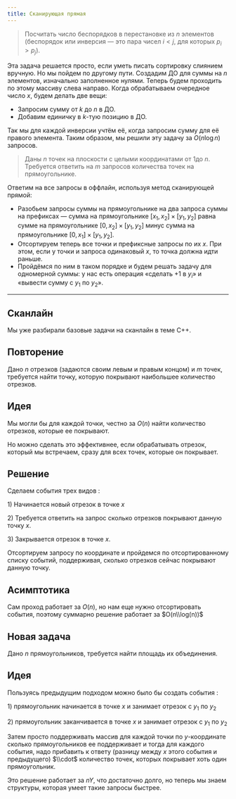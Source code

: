 ```yaml
---
title: Сканирующая прямая
---
```



> Посчитать число беспорядков в перестановке из $n$ элементов (беспорядок или инверсия — это пара чисел $i < j$, для которых $p_i > p_j$).

Эта задача решается просто, если уметь писать сортировку слиянием вручную. Но мы пойдем по другому пути. Создадим ДО для суммы на $n$ элементов, изначально заполненное нулями. Теперь будем проходить по этому массиву слева направо. Когда обрабатываем очередное число $x$, будем делать две вещи:

* Запросим сумму от $k$ до $n$ в ДО.
* Добавим единичку в $k$-тую позицию в ДО.

Так мы для каждой инверсии учтём её, когда запросим сумму для её правого элемента. Таким образом, мы решили эту задачу за $O(n \log n)$ запросов.

> Даны $n$ точек на плоскости с целыми координатами от 1до $n$. Требуется ответить на $m$ запросов количества точек на прямоугольнике.

Ответим на все запросы в оффлайн, используя метод сканирующей прямой:

* Разобьем запросы суммы на прямоугольнике на два запроса суммы на префиксах — сумма на прямоугольнике $[x_1, x_2] \times [y_1, y_2]$ равна сумме на прямоугольнике $[0, x_2] \times [y_1, y_2]$ минус сумма на прямоугольнике $[0, x_1] \times [y_1, y_2]$.
* Отсортируем теперь все точки и префиксные запросы по их $x$. При этом, если у точки и запроса одинаковый $x$, то точка должна идти раньше.
* Пройдёмся по ним в таком порядке и будем решать задачу для одномерной суммы: у нас есть операция «сделать +1 в $y_i$» и «вывести сумму с $y_1$ по $y_2$».

---

## Сканлайн

Мы уже разбирали базовые задачи на сканлайн в теме С++.

## Повторение

Дано $n$ отрезков (задаются своим левым и правым концом) и $m$ точек,
требуется найти точку, которую покрывают наибольшее количество
отрезков.

## Идея

Мы могли бы для каждой точки, честно за $O(n)$ найти количество
отрезков, которые ее покрывают.

Но можно сделать это эффективнее, если обрабатывать отрезок, который мы
встречаем, сразу для всех точек, которые он покрывает.

## Решение

Сделаем события трех видов :

1\) Начинается новый отрезок в точке $x$

2\) Требуется ответить на запрос сколько отрезков покрывают данную точку
$x$.

3\) Закрывается отрезок в точке $x$.

Отсортируем запросу по координате и пройдемся по отсортированному списку
событий, поддерживая, сколько отрезков сейчас покрывают данную точку.

## Асимптотика

Сам проход работает за $O(n)$, но нам еще нужно отсортировать события,
поэтому суммарно решение работает за $O(n\\log(n))$

## Новая задача

Дано $n$ прямоугольников, требуется найти площадь их объединения.

## Идея

Пользуясь предыдущим подходом можно было бы создать события :

1\) прямоугольник начинается в точке $x$ и занимает отрезок с $y_{1}$
по $y_{2}$

2\) прямоугольник заканчивается в точке $x$ и занимает отрезок с
$y_{1}$ по $y_{2}$

Затем просто поддерживать массив для каждой точки по $y$-координате
сколько прямоугольников ее поддерживает и тогда для каждого
события, надо прибавить к ответу (разницу между $x$ этого события
и предыдущего) $\\cdot$ количество точек, которых покрывает хоть один
прямоугольник.

Это решение работает за $nY$, что достаточно долго, но теперь мы знаем
структуры, которая умеет такие запросы быстрее.